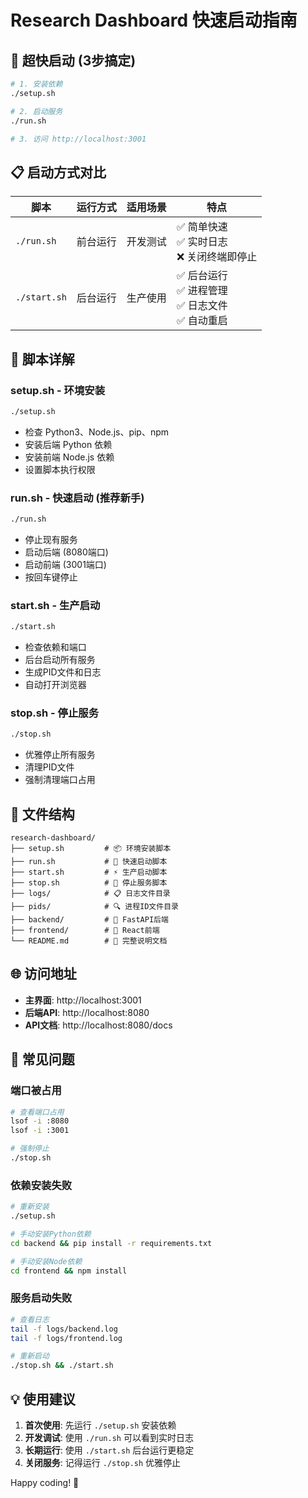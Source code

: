 # Research Dashboard 快速启动指南

## 🎯 超快启动 (3步搞定)

```bash
# 1. 安装依赖
./setup.sh

# 2. 启动服务
./run.sh

# 3. 访问 http://localhost:3001
```

## 📋 启动方式对比

| 脚本 | 运行方式 | 适用场景 | 特点 |
|------|----------|----------|------|
| `./run.sh` | 前台运行 | 开发测试 | ✅ 简单快速<br>✅ 实时日志<br>❌ 关闭终端即停止 |
| `./start.sh` | 后台运行 | 生产使用 | ✅ 后台运行<br>✅ 进程管理<br>✅ 日志文件<br>✅ 自动重启 |

## 🔧 脚本详解

### setup.sh - 环境安装
```bash
./setup.sh
```
- 检查 Python3、Node.js、pip、npm
- 安装后端 Python 依赖
- 安装前端 Node.js 依赖
- 设置脚本执行权限

### run.sh - 快速启动 (推荐新手)
```bash
./run.sh
```
- 停止现有服务
- 启动后端 (8080端口)
- 启动前端 (3001端口) 
- 按回车键停止

### start.sh - 生产启动
```bash
./start.sh
```
- 检查依赖和端口
- 后台启动所有服务
- 生成PID文件和日志
- 自动打开浏览器

### stop.sh - 停止服务
```bash
./stop.sh
```
- 优雅停止所有服务
- 清理PID文件
- 强制清理端口占用

## 📂 文件结构

```
research-dashboard/
├── setup.sh         # 📦 环境安装脚本
├── run.sh           # 🚀 快速启动脚本 
├── start.sh         # ⚡ 生产启动脚本
├── stop.sh          # 🛑 停止服务脚本
├── logs/            # 📋 日志文件目录
├── pids/            # 🔍 进程ID文件目录
├── backend/         # 🔧 FastAPI后端
├── frontend/        # 🎨 React前端
└── README.md        # 📖 完整说明文档
```

## 🌐 访问地址

- **主界面**: http://localhost:3001
- **后端API**: http://localhost:8080  
- **API文档**: http://localhost:8080/docs

## 🐛 常见问题

### 端口被占用
```bash
# 查看端口占用
lsof -i :8080
lsof -i :3001

# 强制停止
./stop.sh
```

### 依赖安装失败
```bash
# 重新安装
./setup.sh

# 手动安装Python依赖
cd backend && pip install -r requirements.txt

# 手动安装Node依赖  
cd frontend && npm install
```

### 服务启动失败
```bash
# 查看日志
tail -f logs/backend.log
tail -f logs/frontend.log

# 重新启动
./stop.sh && ./start.sh
```

## 💡 使用建议

1. **首次使用**: 先运行 `./setup.sh` 安装依赖
2. **开发调试**: 使用 `./run.sh` 可以看到实时日志
3. **长期运行**: 使用 `./start.sh` 后台运行更稳定
4. **关闭服务**: 记得运行 `./stop.sh` 优雅停止

Happy coding! 🎉